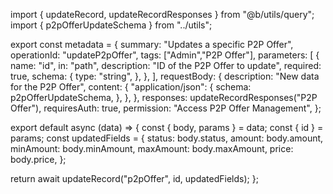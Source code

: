 import { updateRecord, updateRecordResponses } from "@b/utils/query";
import { p2pOfferUpdateSchema } from "../utils";

export const metadata = {
  summary: "Updates a specific P2P Offer",
  operationId: "updateP2pOffer",
  tags: ["Admin","P2P Offer"],
  parameters: [
    {
      name: "id",
      in: "path",
      description: "ID of the P2P Offer to update",
      required: true,
      schema: {
        type: "string",
      },
    },
  ],
  requestBody: {
    description: "New data for the P2P Offer",
    content: {
      "application/json": {
        schema: p2pOfferUpdateSchema,
      },
    },
  },
  responses: updateRecordResponses("P2P Offer"),
  requiresAuth: true,
  permission: "Access P2P Offer Management",
};

export default async (data) => {
  const { body, params } = data;
  const { id } = params;
  const updatedFields = {
    status: body.status,
    amount: body.amount,
    minAmount: body.minAmount,
    maxAmount: body.maxAmount,
    price: body.price,
  };

  return await updateRecord("p2pOffer", id, updatedFields);
};
